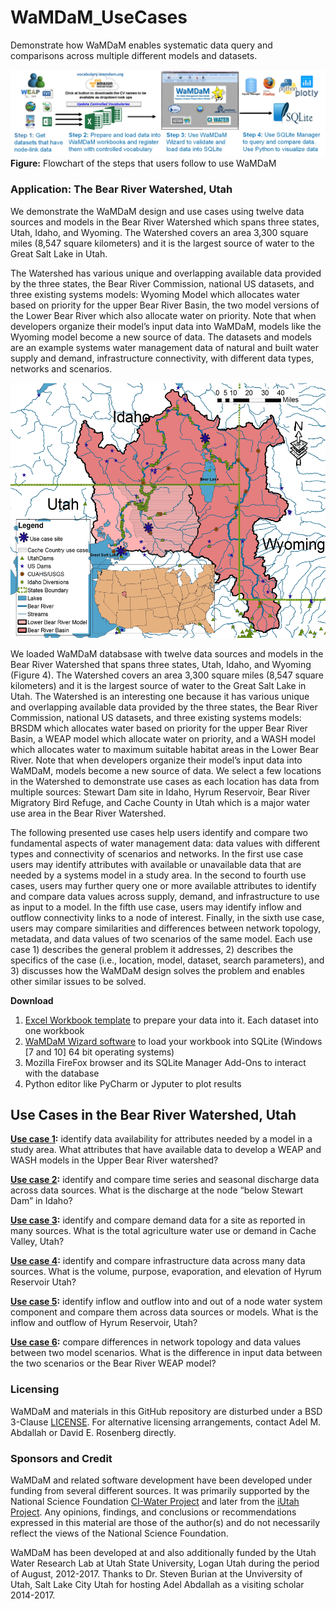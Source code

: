 # WaMDaM_UseCases
Demonstrate how WaMDaM enables systematic data query and comparisons across multiple different models and datasets. 

 ![](/UseCases_files/UseWaMDaM_workflow.jpg)
**Figure:** Flowchart of the steps that users follow to use WaMDaM   



### Application: The Bear River Watershed, Utah 
We demonstrate the WaMDaM design and use cases using twelve data sources and models in the Bear River Watershed which spans three states, Utah, Idaho, and Wyoming. The Watershed covers an area 3,300 square miles (8,547 square kilometers) and it is the largest source of water to the Great Salt Lake in Utah.    

The Watershed has various unique and overlapping available data provided by the three states, the Bear River Commission, national US datasets, and three existing systems models: Wyoming Model which allocates water based on priority for the upper Bear River Basin, the two model versions of the Lower Bear River which also allocate water on priority. Note that when developers organize their model’s input data into WaMDaM, models like the Wyoming model become a new source of data. The datasets and models are an example systems water management data of natural and built water supply and demand, infrastructure connectivity, with different data types, networks and scenarios. 

<p align="center">
  <img width="528" height="408" src="/UseCases_files/BearWatershed_Presentation.jpg">
</p> 

We loaded WaMDaM databsase with twelve data sources and models in the Bear River Watershed that spans three states, Utah, Idaho, and Wyoming (Figure 4). The Watershed covers an area 3,300 square miles (8,547 square kilometers) and it is the largest source of water to the Great Salt Lake in Utah. The Watershed is an interesting one because it has various unique and overlapping available data provided by the three states, the Bear River Commission, national US datasets, and three existing systems models: BRSDM which allocates water based on priority for the upper Bear River Basin, a WEAP model which allocate water on priority, and a WASH model which allocates water to maximum suitable habitat areas in the Lower Bear River. Note that when developers organize their model’s input data into WaMDaM, models become a new source of data. We select a few locations in the Watershed to demonstrate use cases as each location has data from multiple sources: Stewart Dam site in Idaho, Hyrum Reservoir, Bear River Migratory Bird Refuge, and Cache County in Utah which is a major water use area in the Bear River Watershed.

The following presented use cases help users identify and compare two fundamental aspects of water management data: data values with different types and connectivity of scenarios and networks. In the first use case users may identify attributes with available or unavailable data that are needed by a systems model in a study area. In the second to fourth use cases, users may further query one or more available attributes to identify and compare data values across supply, demand, and infrastructure to use as input to a model. In the fifth use case, users may identify inflow and outflow connectivity links to a node of interest. Finally, in the sixth use case, users may compare similarities and differences between network topology, metadata, and data values of two scenarios of the same model. Each use case 1) describes the general problem it addresses, 2) describes the specifics of the case (i.e., location, model, dataset, search parameters), and 3) discusses how the WaMDaM design solves the problem and enables other similar issues to be solved. 


**Download**
1. [Excel Workbook template](https://github.com/WamdamProject/WaMDaM_UseCases/raw/master/UseCases_files/0WorkbookTemplates/InputData_Template/WaMDaM_InputData_template.xlsm) to prepare your data into it. Each dataset into one workbook
2. [WaMDaM Wizard software](https://github.com/WamdamProject/WaMDaM_Wizard#download-the-wizard-gui-for-windows-7-and-10-64-bit-operating-systems) to load your workbook into SQLite  (Windows [7 and 10] 64 bit operating systems)
3. Mozilla FireFox browser and its SQLite Manager Add-Ons to interact with the database
4. Python editor like PyCharm or Jyputer to plot results

## Use Cases in the Bear River Watershed, Utah 

**[Use case 1](/UseCases_files/9Discussion/UseCase1.md):** identify data availability for attributes needed by a model in a study area. 
What attributes that have available data to develop a WEAP and WASH models in the Upper Bear River watershed?



**[Use case 2](/UseCases_files/9Discussion/UseCase2.md):** identify and compare time series and seasonal discharge data across data sources. 
What is the discharge at the node “below Stewart Dam” in Idaho?




**[Use case 3](/UseCases_files/9Discussion/UseCase3.md):** identify and compare demand data for a site as reported in many sources.
What is the total agriculture water use or demand in Cache Valley, Utah?



**[Use case 4](/UseCases_files/9Discussion/UseCase4.md):** identify and compare infrastructure data across many data sources. 
What is the volume, purpose, evaporation, and elevation of Hyrum Reservoir Utah?



**[Use case 5](/UseCases_files/9Discussion/UseCase5.md):** identify inflow and outflow into and out of a node water system component and compare them across data sources or models.
What is the inflow and outflow of Hyrum Reservoir, Utah? 




**[Use case 6](/UseCases_files/9Discussion/UseCase6.md):** compare differences in network topology and data values between two model scenarios.
What is the difference in input data between the two scenarios or the Bear River WEAP model?

 




### Licensing  
WaMDaM and materials in this GitHub repository are disturbed under a BSD 3-Clause [LICENSE](/LICENSE). 
For alternative licensing arrangements, contact Adel M. Abdallah or David E. Rosenberg directly.    


### Sponsors and Credit  
WaMDaM and related software development have been developed under funding from several different sources. It was primarily supported by the National Science Foundation <a href="http://www.nsf.gov/awardsearch/showAward?AWD_ID=1135482" target="_blank">CI-Water Project</a> and later from the <a href="https://www.nsf.gov/awardsearch/showAward?AWD_ID=1208732" target="_blank">iUtah Project</a>. 
Any opinions, findings, and conclusions or recommendations expressed in this material are those of the author(s) and do not necessarily reflect the views of the National Science Foundation.    

WaMDaM has been developed at and also additionally funded by the Utah Water Research Lab at Utah State University, Logan Utah during the period of August, 2012-2017. Thanks to Dr. Steven Burian at the Unviversity of Utah, Salt Lake City Utah for hosting Adel Abdallah as a visiting scholar 2014-2017.  

